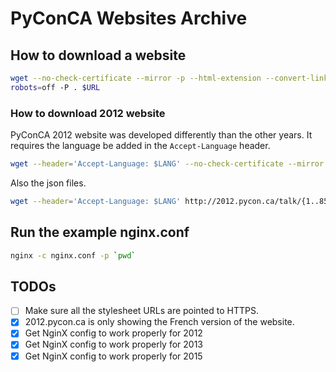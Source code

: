 # PyConCA Websites Archive

## How to download a website

```bash
wget --no-check-certificate --mirror -p --html-extension --convert-links -e
robots=off -P . $URL
```

### How to download 2012 website

PyConCA 2012 website was developed differently than the other years. It requires the language be added in the `Accept-Language` header.

```bash
wget --header='Accept-Language: $LANG' --no-check-certificate --mirror -p --html-extension --convert-links -e robots=off -P . $URL
```

Also the json files.

```bash
wget --header='Accept-Language: $LANG' http://2012.pycon.ca/talk/{1..85}.json
```

## Run the example nginx.conf

```bash
nginx -c nginx.conf -p `pwd`
```

## TODOs

* [ ] Make sure all the stylesheet URLs are pointed to HTTPS.
* [x] 2012.pycon.ca is only showing the French version of the website.
* [x] Get NginX config to work properly for 2012
* [x] Get NginX config to work properly for 2013
* [x] Get NginX config to work properly for 2015
